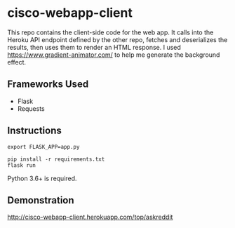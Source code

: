 # cisco-webapp-client

This repo contains the client-side code for the web app. It calls into the Heroku API endpoint defined by the other repo, fetches and deserializes the results, then uses them to render an HTML response. I used https://www.gradient-animator.com/ to help me generate the background effect.

## Frameworks Used

- Flask
- Requests

## Instructions

```
export FLASK_APP=app.py

pip install -r requirements.txt
flask run
```

Python 3.6+ is required.

## Demonstration

http://cisco-webapp-client.herokuapp.com/top/askreddit
